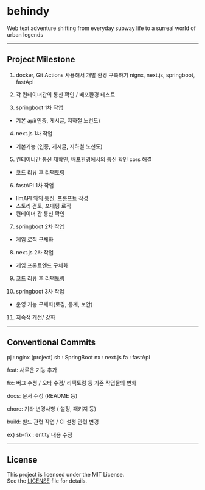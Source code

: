# behindy
Web text adventure shifting from everyday subway life to a surreal world of urban legends

<hr>

## Project Milestone

1. docker, Git Actions 사용해서 개발 환경 구축하기
  nignx, next.js, springboot, fastApi

2. 각 컨테이너간의 통신 확인 / 배포환경 테스트

3. springboot 1차 작업
  - 기본 api(인증, 게시글, 지하철 노선도) 

4. next.js 1차 작업
  - 기본기능 (인증, 게시글, 지하철 노선도)

5. 컨테이너간 통신 재확인, 배포환경에서의 통신 확인 cors 해결 
  - 코드 리뷰 후 리팩토링

6. fastAPI 1차 작업
  - llmAPI 와의 통신, 프롬프트 작성
  - 스토리 검토, 포매팅 로직
  - 컨테이너 간 통신 확인

7. springboot 2차 작업
  - 게임 로직 구체화

8. next.js 2차 작업
  - 게임 프론트엔드 구체화

9. 코드 리뷰 후 리팩토링

10. springboot 3차 작업
  - 운영 기능 구체화(로깅, 통계, 보안)

11. 지속적 개선/ 강화

<hr>

## Conventional Commits

pj : nginx          (project)
sb : SpringBoot
nx : next.js
fa : fastApi

feat:       새로운 기능 추가

fix:        버그 수정 / 오타 수정/ 리팩토링 등 기존 작업물의 변화

docs:       문서 수정 (README 등)

chore:      기타 변경사항 ( 설정, 패키지 등)

build:      빌드 관련 작업 / CI 설정 관련 변경


ex) sb-fix : entity 내용 수정

<hr>

## License

This project is licensed under the MIT License.  
See the [LICENSE](./LICENSE) file for details.
